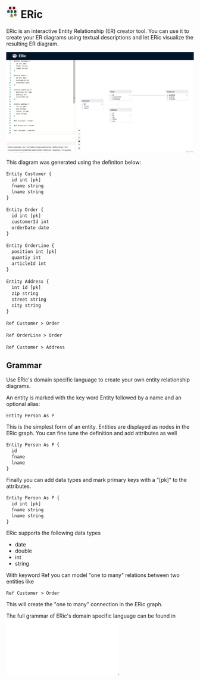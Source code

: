 # <img src="src/logo.png" alt="logo" width="32"/> ERic	

ERic is an interactive Entity Relationship (ER) creator tool. You can use it to create your ER diagrams using textual descriptions and let ERic visualize the resulting ER diagram.

![eric.png](eric.png)

This diagram was generated using the definiton below:

```
Entity Customer {
  id int [pk]
  fname string
  lname string
}

Entity Order {
  id int [pk]
  customerId int
  orderDate date
}

Entity OrderLine {
  position int [pk]
  quantiy int
  articleId int
}

Entity Address {
  int id [pk]
  zip string
  street string
  city string  
}

Ref Customer > Order

Ref OrderLine > Order

Ref Customer > Address
```

## Grammar

Use ERic's domain specific language to create your own entity relationship diagrams.

An entity is marked with the key word Entity followed by a name and an optional alias:

```
Entity Person As P
```

This is the simplest form of an entity. Entities are displayed as nodes in the ERic graph. You can fine tune the definition and add attributes as well

```
Entity Person As P {
  id
  fname
  lname
}
```

Finally you can add data types and mark primary keys with a "[pk]" to the attributes.

```
Entity Person As P {
  id int [pk]
  fname string
  lname string
}
```

ERic supports the following data types

- date
- double
- int
- string

With keyword Ref you can model "one to many" relations between two entities like

```
Ref Customer > Order
```

This will create the "one to many" connection in the ERic graph.

The full grammar of ERic's domain specific language can be found in ![here](src/Ohm.js).
